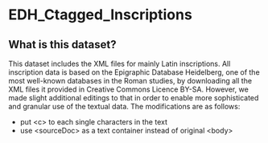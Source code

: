 # EDH_Ctagged_Inscriptions

## What is this dataset?
This dataset includes the XML files for mainly Latin inscriptions. All inscription data is based on the Epigraphic Database Heidelberg, one of the most well-known databases in the Roman studies, by downloading all the XML files it provided in Creative Commons Licence BY-SA. 
However, we made slight additional editings to that in order to enable more sophisticated and granular use of the textual data. The modifications are as follows:

- put \<c\> to each single characters in the text
- use \<sourceDoc\> as a text container instead of original \<body\>